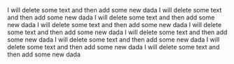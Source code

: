 
I will delete some text and then add some new dada 
I will delete some text and then add some new dada 
I will delete some text and then add some new dada 
I will delete some text and then add some new dada 
I will delete some text and then add some new dada 
I will delete some text and then add some new dada 
I will delete some text and then add some new dada 
I will delete some text and then add some new dada 
I will delete some text and then add some new dada 